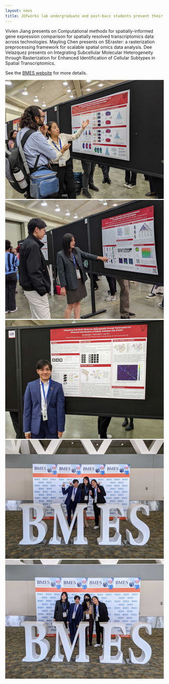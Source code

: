 ```yaml
---
layout: news
title: JEFworks lab undergraduate and post-bacc students present their work at BMES!
---
```


Vivien Jiang presents on Computational methods for spatially-informed gene expression comparison for spatially resolved transcriptomics data across technologies.
Mayling Chen presents on SEraster: a rasterization preprocessing framework for scalable spatial omics data analysis.
Dee Velazquez presents on Integrating Subcellular Molecular Heterogeneity through Rasterization for Enhanced Identification of Cellular Subtypes in Spatial Transcriptomics.

See the [BMES website](https://www.bmes.org/bmes2024) for more details.

<img src="/assets/news/bmes_vivien.jpg">
<img src="/assets/news/bmes_mayling.jpg">
<img src="/assets/news/bmes_dee.jpg">
<img src="/assets/news/bmes_group1.jpg">
<img src="/assets/news/bmes_group2.jpg">


